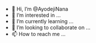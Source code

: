 - 👋 Hi, I’m @AyodejiNana
- 👀 I’m interested in ...
- 🌱 I’m currently learning ...
- 💞️ I’m looking to collaborate on ...
- 📫 How to reach me ...

<!---
AyodejiNana/AyodejiNana is a ✨ special ✨ repository because its `README.md` (this file) appears on your GitHub profile.
You can click the Preview link to take a look at your changes.
--->
